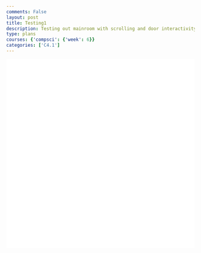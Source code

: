 ```yaml
---
comments: False
layout: post
title: Testing1
description: Testing out mainroom with scrolling and door interactivity
type: plans
courses: {'compsci': {'week': 6}}
categories: ['C4.1']
---
```


<style>
    .container{
        display:block;
        background-color:white;
    }
</style>
<canvas id="display" class="container" height="500px" width="500px"></canvas>

<script type="module">
//import needed modules
import Character from "/Group/myScripts/GameScripts/CharacterMovement.js";
import Object from "/Group/myScripts/GameScripts/CreateObject.js";
import light from "/Group/myScripts/GameScripts/Lights.js";
import {Display, subDisplay} from "/Group/myScripts/GameScripts/Displays.js";

//define canvas
var canvas = document.getElementById("display");
var hiddenCanvas = document.createElement("canvas");
hiddenCanvas.setAttribute("width","500px");
hiddenCanvas.setAttribute("height","500px");
hiddenCanvas.setAttribute("willReadFrequently",true);

//bind inputs to a controller
var myCharacter = new Character();
document.addEventListener("keydown",myCharacter.handleKeydown.bind(myCharacter));
document.addEventListener("keyup",myCharacter.handleKeyup.bind(myCharacter));

//create objects
    //main character
    var characterSpriteSheet = new Image();
    characterSpriteSheet.src = "/Group/images/Game/walking-sprite.png";
    var myCharacterObject = new Object("character", characterSpriteSheet,[44,54],[200,266],[250,500],5,1);
    //backgrounds
        //apartment bedroom background
        var backgroundImage = new Image();
        backgroundImage.src = "/Group/images/Game/room1update.png";
        var backgroundObject = new Object("background",backgroundImage,[600,200],[1500,500],[0,500],1,1,[0,0])
        //bedroom

        //door
        var doorImage = new Image();
        doorImage.src = "/Group/images/Game/apartmentdoor.png";
        var doorObject = new Object("door",doorImage,[25,45],[185,310],[1145,500],1,1);

        //

    //lighting
    var lightingSprite = new Image();
    lightingSprite.src = "/Group/images/Game/ShadingV3.png";
    var lightObject = new Object("light",lightingSprite,[500,500],[500,500],[0,0],1,1);

    //neighbor

    //boxes
        //small boxes
        var boxImage = new Image();
        boxImage.src = "/Group/images/Game/box1.png";
        var boxObject1 = new Object("box",boxImage,[20,16],[100,80],[500,500],1,1);
        var boxObject2 = new Object("box",boxImage,[20,16],[100,80],[725,500],1,1);
        //stacked boxes
        var boxstackImage = new Image();
        boxstackImage.src = "/Group/images/Game/box2.png"
        var boxstackObject1= new Object("box",boxstackImage,[20,28],[120,168],[850,500],1,1);
        var boxstackObject2= new Object("box",boxstackImage,[20,28],[100,140],[575,500],1,1);

    //text

var display = new subDisplay(canvas,[backgroundObject,doorObject,boxstackObject2,boxObject2,myCharacterObject,boxObject1,boxstackObject1]);

var fps = 24;
var active = true;
var animId;
var currentFrame = 0;
var sec = 0;
function checkForOverlap(object1, object2) {
    var pos1 = object1.ReturnPosition().slice();
    var scale1 = object1.ReturnScale().slice();
    var xRange1 = [pos1[0], pos1[0] + scale1[0]];
    var yRange1 = [pos1[1], pos1[1] + scale1[1]];

    var pos2 = object2.ReturnPosition().slice();
    var scale2 = object2.ReturnScale().slice();
    var xRange2 = [pos2[0], pos2[0] + scale2[0]];
    var yRange2 = [pos2[1], pos2[1] + scale2[1]];

    if (
        xRange1[0] >= xRange2[0] &&
        xRange1[0] <= xRange2[1] &&
        yRange1[0] >= yRange2[0] &&
        yRange1[0] <= yRange2[1]
    ) {
        return true;
    }

    if (
        xRange1[0] >= xRange2[0] &&
        xRange1[0] <= xRange2[1] &&
        yRange1[1] >= yRange2[0] &&
        yRange1[1] <= yRange2[1]
    ) {
        return true;
    }

    if (
        xRange1[1] >= xRange2[0] &&
        xRange1[1] <= xRange2[1] &&
        yRange1[0] >= yRange2[0] &&
        yRange1[0] <= yRange2[1]
    ) {
        return true;
    }

    if (
        xRange1[1] >= xRange2[0] &&
        xRange1[1] <= xRange2[1] &&
        yRange1[1] >= yRange2[0] &&
        yRange1[1] <= yRange2[1]
    ) {
        return true;
    }

    return false;
}
function frame(){ //when a frame is updated
    currentFrame = (currentFrame+1)%fps;
    if (currentFrame == 0){sec+=1}

    var pos = myCharacter.onFrame(fps); //update frame, and get position
    pos = [pos.x,500-pos.y]; //fix position

    //console.log(pos)

    if(pos[0]>=-64 && pos[0]<1360){
    myCharacterObject.OverridePosition(pos); //update character position
    if(myCharacter.moving == true){ //if charavter is moving then animate
        if (currentFrame % Math.round(fps/12)==0){
        myCharacterObject.UpdateFrame()
        }
    }
    }
    else{
        if(pos[0]<-64){
            myCharacter.position = {x:-64,y:0}
        }
        else{
            myCharacter.position = {x:1360,y:0}
        }
    }

    if (pos[0]>=0 && pos[0]<1000){
    display.OverrideScroll([-pos[0],0]); //scroll everything
    lightObject.UpdateCameraScroll([-pos[0],0])
    }
    if(currentFrame % Math.round(fps/4)==0){ //update lighting
        light([[50,15,2.5],[450,15,2.5],[850,15,2.5],[1250,15,2.5]],lightObject,hiddenCanvas,true)
    } 

    if (checkForOverlap(myCharacterObject, doorObject)) {
        console.log("Now press the E key");
    }

    display.draw(1); //type 1 = with camera offset, type 2 = without camera offset

    canvas.getContext("2d").drawImage(hiddenCanvas,0,0); //draw shadows overtop

    //run function again
    setTimeout(function() {if(active==true){animId = requestAnimationFrame(frame)};}, 1000 / fps);
}

//canvas.addEventListener("mousemove", function(e){
//    var scale = lightObject.ReturnScale();
//    lightObject.OverridePosition([e.offsetX-scale[0]/2,e.offsetY+scale[1]/2])
//});
window.addEventListener('keydown', function(e) { //prevent space from moving screen
  if(e.keyCode == 32 && e.target == document.body) {
    e.preventDefault();
  }
});

frame();
</script>

